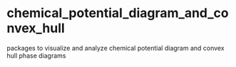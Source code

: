 # chemical_potential_diagram_and_convex_hull
packages to visualize and analyze chemical potential diagram and convex hull phase diagrams
